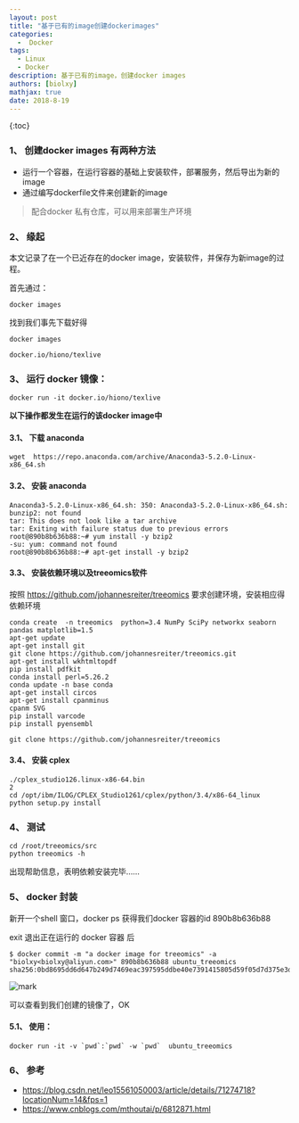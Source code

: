 ```yaml
---
layout: post
title: "基于已有的image创建dockerimages"
categories:
  -  Docker 
tags: 
  - Linux
  - Docker
description: 基于已有的image，创建docker images
authors: [biolxy]
mathjax: true
date: 2018-8-19
---
```



{:toc}






### 1、 创建docker images 有两种方法

- 运行一个容器，在运行容器的基础上安装软件，部署服务，然后导出为新的image
- 通过编写dockerfile文件来创建新的image

>  配合docker 私有仓库，可以用来部署生产环境

### 2、 缘起

本文记录了在一个已近存在的docker image，安装软件，并保存为新image的过程。

首先通过：

```shell
docker images
```

找到我们事先下载好得

```shell
docker images
```

`docker.io/hiono/texlive`

### 3、 运行 docker 镜像：

```shell
docker run -it docker.io/hiono/texlive 
```

**以下操作都发生在运行的该docker image中**

#### 3.1、 下载 anaconda

```shell
wget  https://repo.anaconda.com/archive/Anaconda3-5.2.0-Linux-x86_64.sh
```

#### 3.2、 安装 anaconda

```shell
Anaconda3-5.2.0-Linux-x86_64.sh: 350: Anaconda3-5.2.0-Linux-x86_64.sh: bunzip2: not found
tar: This does not look like a tar archive
tar: Exiting with failure status due to previous errors
root@890b8b636b88:~# yum install -y bzip2
-su: yum: command not found
root@890b8b636b88:~# apt-get install -y bzip2
```

#### 3.3、 安装依赖环境以及treeomics软件

按照  https://github.com/johannesreiter/treeomics 要求创建环境，安装相应得依赖环境

```shell
conda create  -n treeomics  python=3.4 NumPy SciPy networkx seaborn pandas matplotlib=1.5
apt-get update 
apt-get install git
git clone https://github.com/johannesreiter/treeomics.git
apt-get install wkhtmltopdf
pip install pdfkit
conda install perl=5.26.2
conda update -n base conda
apt-get install circos
apt-get install cpanminus
cpanm SVG
pip install varcode
pip install pyensembl
```

```shell
git clone https://github.com/johannesreiter/treeomics
```

#### 3.4、 安装 cplex

```shell
./cplex_studio126.linux-x86-64.bin
2
cd /opt/ibm/ILOG/CPLEX_Studio1261/cplex/python/3.4/x86-64_linux
python setup.py install
```

### 4、 测试

```shell
cd /root/treeomics/src
python treeomics -h
```

出现帮助信息，表明依赖安装完毕……

### 5、 docker 封装

新开一个shell 窗口，docker ps 获得我们docker 容器的id  890b8b636b88

exit 退出正在运行的 docker 容器 后

```shell
$ docker commit -m "a docker image for treeomics" -a "biolxy<biolxy@aliyun.com>" 890b8b636b88 ubuntu_treeomics
sha256:0bd8695dd6d647b249d7469eac397595ddbe40e7391415805d59f05d7d375e3d
```

![mark](http://oiz501hli.bkt.clouddn.com/blog/180919/JDa0kG25Jg.png?imageslim)

可以查看到我们创建的镜像了，OK

#### 5.1、 使用：

```shell
docker run -it -v `pwd`:`pwd` -w `pwd`  ubuntu_treeomics
```

### 6、 **参考**

- https://blog.csdn.net/leo15561050003/article/details/71274718?locationNum=14&fps=1  
- https://www.cnblogs.com/mthoutai/p/6812871.html